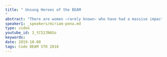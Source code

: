 ```yaml
---
title: " Unsung Heroes of the BEAM
"
abstract: "There are women –rarely known– who have had a massive impact in the Erlang & Elixir community. We wouldn’t even be here in this conference if it wasn’t for some of them. Their achievements and stories are known only in small circles because often their protagonists have been humble and discreet."
speaker1: _speakers/miriam-pena.md
type: video
youtube_id: 3_tC52JNASo
keywords: 
date: 2019-10-08
tags: Code BEAM STO 2018
---
```


